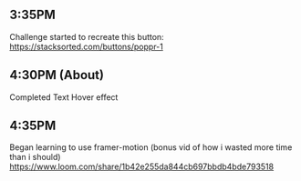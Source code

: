 ## 3:35PM

Challenge started to recreate this button:
https://stacksorted.com/buttons/poppr-1

## 4:30PM (About)

Completed Text Hover effect

## 4:35PM

Began learning to use framer-motion (bonus vid of how i wasted more time than i should)
https://www.loom.com/share/1b42e255da844cb697bbdb4bde793518

